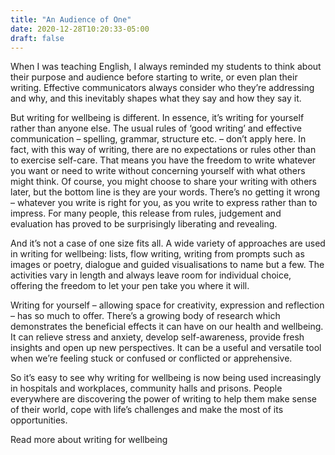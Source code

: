 ```yaml
---
title: "An Audience of One"
date: 2020-12-28T10:20:33-05:00
draft: false
---
```


When I was teaching English, I always reminded my students to think about their purpose and audience before starting to write, or even plan their writing. Effective communicators always consider who they’re addressing and why, and this inevitably shapes what they say and how they say it. 

But writing for wellbeing is different. In essence, it’s writing for yourself rather than anyone else. The usual rules of ‘good writing’ and effective communication – spelling, grammar, structure etc. – don’t apply here. In fact, with this way of writing, there are no expectations or rules other than to exercise self-care. That means you have the freedom to write whatever you want or need to write without concerning yourself with what others might think. Of course, you might choose to share your writing with others later, but the bottom line is they are your words. There’s no getting it wrong – whatever you write is right for you, as you write to express rather than to impress. For many people, this release from rules, judgement and evaluation has proved to be surprisingly liberating and revealing.

And it’s not a case of one size fits all. A wide variety of approaches are used in writing for wellbeing: lists, flow writing, writing from prompts such as images or poetry, dialogue and guided visualisations to name but a few. The activities vary in length and always leave room for individual choice, offering the freedom to let your pen take you where it will.

Writing for yourself  – allowing space for creativity, expression and reflection  – has so much to offer. There’s a growing body of research which demonstrates the beneficial effects it can have on our health and wellbeing. It can relieve stress and anxiety, develop self-awareness, provide fresh insights and open up new perspectives. It can be a useful and versatile tool when we’re feeling stuck or confused or conflicted or apprehensive. 

So it’s easy to see why writing for wellbeing is now being used increasingly in hospitals and workplaces, community halls and prisons. People everywhere are discovering the power of writing to help them make sense of their world, cope with life’s challenges and make the most of its opportunities.

Read more about writing for wellbeing
